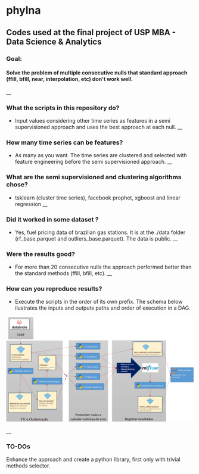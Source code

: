 # phylna

 
## Codes used at the final project of USP MBA - Data Science & Analytics 

### Goal: 
#### Solve the problem of multiple consecutive nulls that standard approach (ffill, bfill, near, interpolation, etc) don't work well.
__
### What the scripts in this repository do?
- Input values considering other time series as features in a  semi supervisioned approach and uses the best approach at each null.
__
### How many time series can be features?
- As many as you want. The time series are clustered and selected with feature engineering before the semi supervisioned approach.
__
### What are the semi supervisioned and clustering algorithms chose?
- tsklearn (cluster time series), facebook prophet, xgboost and linear regression
__
### Did it worked in some dataset ?
- Yes, fuel pricing data of brazilian gas stations. It is at the ./data folder (rf_base.parquet and outliers_base.parquet). The data is public. 
__
### Were the results good?
- For more than 20 consecutive nulls the approach performed better than the standard methods (ffill, bfill, etc).
__
### How can you reproduce results? 
- Execute the scripts in the order of its own prefix. The schema below ilustrates the inputs and outputs paths and order of execution in a DAG.

![Screenshot](workflow.PNG)


__
### TO-DOs
 Enhance the approach and create a python library, first only with trivial methods selector.

